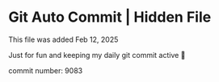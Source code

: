 # Git Auto Commit | Hidden File

This file was added Feb 12, 2025

Just for fun and keeping my daily git commit active 🤪

commit number: 9083
